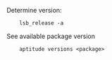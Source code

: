 Determine version:

		lsb_release -a

See available package version

		aptitude versions <package>

		
